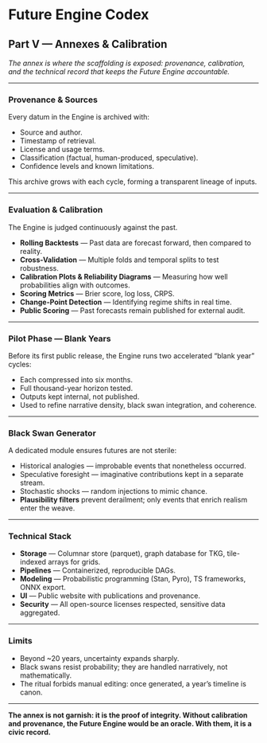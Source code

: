 # Future Engine Codex  
## Part V — Annexes & Calibration  

*The annex is where the scaffolding is exposed: provenance, calibration, and the technical record that keeps the Future Engine accountable.*

---

### Provenance & Sources  

Every datum in the Engine is archived with:  
* Source and author.  
* Timestamp of retrieval.  
* License and usage terms.  
* Classification (factual, human-produced, speculative).  
* Confidence levels and known limitations.  

This archive grows with each cycle, forming a transparent lineage of inputs.  

---

### Evaluation & Calibration  

The Engine is judged continuously against the past.  

* **Rolling Backtests** — Past data are forecast forward, then compared to reality.  
* **Cross-Validation** — Multiple folds and temporal splits to test robustness.  
* **Calibration Plots & Reliability Diagrams** — Measuring how well probabilities align with outcomes.  
* **Scoring Metrics** — Brier score, log loss, CRPS.  
* **Change-Point Detection** — Identifying regime shifts in real time.  
* **Public Scoring** — Past forecasts remain published for external audit.  

---

### Pilot Phase — Blank Years  

Before its first public release, the Engine runs two accelerated “blank year” cycles:  
* Each compressed into six months.  
* Full thousand-year horizon tested.  
* Outputs kept internal, not published.  
* Used to refine narrative density, black swan integration, and coherence.  

---

### Black Swan Generator  

A dedicated module ensures futures are not sterile:  
* Historical analogies — improbable events that nonetheless occurred.  
* Speculative foresight — imaginative contributions kept in a separate stream.  
* Stochastic shocks — random injections to mimic chance.  
* **Plausibility filters** prevent derailment; only events that enrich realism enter the weave.  

---

### Technical Stack  

* **Storage** — Columnar store (parquet), graph database for TKG, tile-indexed arrays for grids.  
* **Pipelines** — Containerized, reproducible DAGs.  
* **Modeling** — Probabilistic programming (Stan, Pyro), TS frameworks, ONNX export.  
* **UI** — Public website with publications and provenance.  
* **Security** — All open-source licenses respected, sensitive data aggregated.  

---

### Limits  

* Beyond ~20 years, uncertainty expands sharply.  
* Black swans resist probability; they are handled narratively, not mathematically.  
* The ritual forbids manual editing: once generated, a year’s timeline is canon.  

---

**The annex is not garnish: it is the proof of integrity. Without calibration and provenance, the Future Engine would be an oracle. With them, it is a civic record.**
